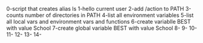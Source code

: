 0-script that creates alias ls
1-hello current user
2-add /action to PATH
3-counts number of directories in PATH
4-list all environment variables
5-list all local vars and environment vars and functions
6-create variablle BEST with value School
7-create global variable BEST with value School
8-
9-
10-
11-
12-
13-
14-


